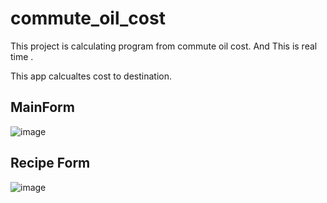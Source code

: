 # commute_oil_cost
This project is calculating program from commute oil cost. And This is real time . 

This app calcualtes cost to destination.

## MainForm
![image](https://user-images.githubusercontent.com/72431775/204134754-f3806516-0268-4d91-abb0-5c6c97d9d3b6.png)
## Recipe Form
![image](https://user-images.githubusercontent.com/72431775/204134788-eb96922a-8a79-4076-9141-d2838c9673c4.png)
